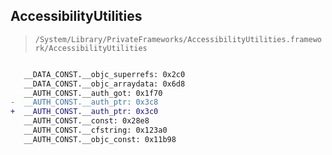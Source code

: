 ## AccessibilityUtilities

> `/System/Library/PrivateFrameworks/AccessibilityUtilities.framework/AccessibilityUtilities`

```diff

   __DATA_CONST.__objc_superrefs: 0x2c0
   __DATA_CONST.__objc_arraydata: 0x6d8
   __AUTH_CONST.__auth_got: 0x1f70
-  __AUTH_CONST.__auth_ptr: 0x3c8
+  __AUTH_CONST.__auth_ptr: 0x3c0
   __AUTH_CONST.__const: 0x28e8
   __AUTH_CONST.__cfstring: 0x123a0
   __AUTH_CONST.__objc_const: 0x11b98

```
